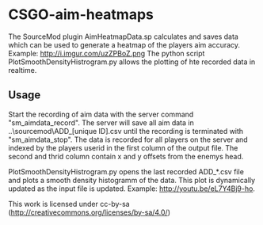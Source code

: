 CSGO-aim-heatmaps
=================

The SourceMod plugin AimHeatmapData.sp calculates and saves data which can be used to generate a heatmap of the players aim accuracy. Example: http://i.imgur.com/uzZPBoZ.png
The python script PlotSmoothDensityHistrogram.py allows the plotting of hte recorded data in realtime.

Usage
----------------
Start the recording of aim data with the server command "sm_aimdata_record". The server will save all aim data in ..\sourcemod\ADD_[unique ID].csv until the recording is terminated with "sm_aimdata_stop". The data is recorded for all players on the server and indexed by the players userid in the first column of the output file. The second and thrid column contain x and y offsets from the enemys head.

PlotSmoothDensityHistrogram.py opens the last recorded ADD_*.csv file and plots a smooth density histogramm of the data. This plot is dynamically updated as the input file is updated. Example: http://youtu.be/eL7Y4Bj9-ho.


This work is licensed under cc-by-sa (http://creativecommons.org/licenses/by-sa/4.0/)
